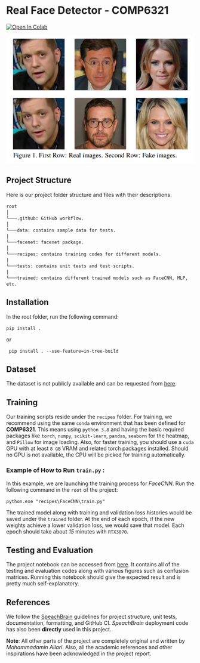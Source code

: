 # Real Face Detector - COMP6321

[![Open In Colab](https://colab.research.google.com/assets/colab-badge.svg)](https://github.com/AminAliari/facenet/blob/main/tests/notebook_real_face_detector.ipynb)

![](https://github.com/AminAliari/facenet/blob/main/figs/1.png)

## Project Structure
Here is our project folder structure and files with their descriptions.

```
root
│
└───.github: GitHub workflow.
│
└───data: contains sample data for tests.
|
└───facenet: facenet package.
│
└───recipes: contains training codes for different models.
|
└───tests: contains unit tests and test scripts.
|
└───trained: contains different trained models such as FaceCNN, MLP, etc.
```


## Installation
In the root folder, run the following command:
```
pip install .
```
or
```
 pip install . --use-feature=in-tree-build
```

## Dataset
The dataset is not publicly available and can be requested from [here](https://github.com/EricGzq/Hybrid-Fake-Face-Dataset).

## Training

Our training scripts reside under the `recipes` folder. For training, we recommend using the same `conda` environment that has been defined for **COMP6321**. This means using `python 3.8` and having the basic required packages like `torch`, `numpy`, `scikit-learn`, `pandas`, `seaborn` for the heatmap, and `Pillow` for image loading. Also, for faster training, you should use a `cuda` GPU with at least `8 GB` VRAM and related torch packages installed. Should no GPU is not available, the CPU will be picked for training automatically.

### Example of How to Run `train.py` :
In this example, we are launching the training process for *FaceCNN*.  Run the following command in the `root` of the project:
```
python.exe "recipes\FaceCNN\train.py"
```

The trained model along with training and validation loss histories would be saved under the `trained` folder.
At the end of each epoch, if the new weights achieve a lower validation loss, we would save that model. Each epoch should take about *15* minutes with `RTX3070`. 

## Testing and Evaluation
The project notebook can be accessed from [here](https://github.com/AminAliari/facenet/blob/main/tests/notebook_real_face_detector.ipynb). It contains all of the testing and evaluation codes along with various figures such as confusion matrices.  Running this notebook should give the expected result and is pretty much self-explanatory.

## References
We follow the [SpeachBrain](https://github.com/speechbrain/speechbrain) guidelines for project structure, unit tests, documentation, formatting, and GitHub CI. *SpeachBrain* deployment code has also been **directly** used in this project.

**Note**: All other parts of the project are completely original and written by *Mohammadamin Aliari*. Also, all the academic references and other inspirations have been acknowledged in the project report.
